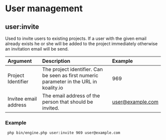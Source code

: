 # User management

## user:invite

Used to invite users to existing projects. If a user with the given email already exists he or she will be added to the project immediately otherwise an invitation email will be send.  

| Argument   | Description | Example | 
|:----------- |:----------- |:--------|
| Project Identifier      | The project identifier. Can be seen as first numeric parameter in the URL in koality.io       | 969
| Invitee email address   | The email address of the person that should be invited.     | user@example.com

### Example

```shell
 php bin/engine.php user:invite 969 user@example.com
```
